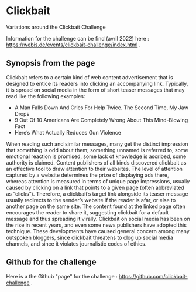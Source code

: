 # Clickbait
Variations around the Clickbait Challenge

Information for the challenge can be find (avril 2022) here : https://webis.de/events/clickbait-challenge/index.html .

## Synopsis from the page

Clickbait refers to a certain kind of web content advertisement that is designed to entice its readers into clicking an accompanying link. Typically, it is spread on social media in the form of short teaser messages that may read like the following examples:

 - A Man Falls Down And Cries For Help Twice. The Second Time, My Jaw Drops
 - 9 Out Of 10 Americans Are Completely Wrong About This Mind-Blowing Fact
 - Here’s What Actually Reduces Gun Violence

When reading such and similar messages, many get the distinct impression that something is odd about them; something unnamed is referred to, some emotional reaction is promised, some lack of knowledge is ascribed, some authority is claimed. Content publishers of all kinds discovered clickbait as an effective tool to draw attention to their websites. The level of attention captured by a website determines the prize of displaying ads there, whereas attention is measured in terms of unique page impressions, usually caused by clicking on a link that points to a given page (often abbreviated as “clicks”). Therefore, a clickbait’s target link alongside its teaser message usually redirects to the sender’s website if the reader is afar, or else to another page on the same site. The content found at the linked page often encourages the reader to share it, suggesting clickbait for a default message and thus spreading it virally. Clickbait on social media has been on the rise in recent years, and even some news publishers have adopted this technique. These developments have caused general concern among many outspoken bloggers, since clickbait threatens to clog up social media channels, and since it violates journalistic codes of ethics.

## Github for the challenge
Here is a the Github "page" for the challenge : https://github.com/clickbait-challenge .


